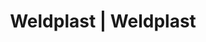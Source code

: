 ---
Filename: "eshop-products-variant31"
Link: "file:/Users/vinayakpatel/Downloads/www.weldplast.cz/eshop_products_compare/add/eshop-products-variant31"
product_name: "null"
product_id: "null"
title: "Weldplast | Weldplast"
product_desc: ""
product_specs: ""
product_downloads: ""
href: ""
p_desc_2: ""
accessories: ""
similar_products: ""
---